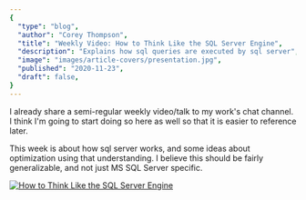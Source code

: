 ```yaml
---
{
  "type": "blog",
  "author": "Corey Thompson",
  "title": "Weekly Video: How to Think Like the SQL Server Engine",
  "description": "Explains how sql queries are executed by sql server",
  "image": "images/article-covers/presentation.jpg",
  "published": "2020-11-23",
  "draft": false,
}
---
```


I already share a semi-regular weekly video/talk to my work's chat channel. I think I'm going to start doing so here as well so that it is easier to reference later.

This week is about how sql server works, and some ideas about optimization using that understanding. I believe this should be fairly generalizable, and not just MS SQL Server specific. 

[![How to Think Like the SQL Server Engine](https://img.youtube.com/vi/fERXOywBhlA/0.jpg)](https://www.youtube.com/watch?v=fERXOywBhlA)
